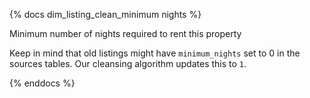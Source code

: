 {% docs dim_listing_clean_minimum nights %}

Minimum number of nights required to rent this property

Keep in mind that old listings might have `minimum_nights` set to 0 in the sources tables. Our cleansing algorithm updates this to `1`.

{% enddocs %}